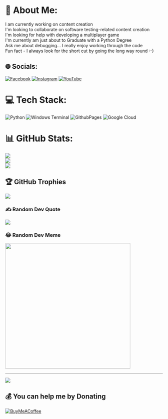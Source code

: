 # 💫 About Me:
I am currently working on content creation<br>I'm looking to collaborate on software testing-related content creation<br>I'm looking for help with developing a multiplayer game<br>I'm currently am just about to Graduate with a Python Degree<br>Ask me about debugging... I really enjoy working through the code<br>Fun fact - I always look for the short cut by going the long way round :-)


## 🌐 Socials:
[![Facebook](https://img.shields.io/badge/Facebook-%231877F2.svg?logo=Facebook&logoColor=white)](https://facebook.com/stephen.abel) [![Instagram](https://img.shields.io/badge/Instagram-%23E4405F.svg?logo=Instagram&logoColor=white)](https://instagram.com/stephenabel1573) [![YouTube](https://img.shields.io/badge/YouTube-%23FF0000.svg?logo=YouTube&logoColor=white)](https://youtube.com/@StephensNewYouTube) 

# 💻 Tech Stack:
![Python](https://img.shields.io/badge/python-3670A0?style=for-the-badge&logo=python&logoColor=ffdd54) ![Windows Terminal](https://img.shields.io/badge/Windows%20Terminal-%234D4D4D.svg?style=for-the-badge&logo=windows-terminal&logoColor=white) ![GithubPages](https://img.shields.io/badge/github%20pages-121013?style=for-the-badge&logo=github&logoColor=white) ![Google Cloud](https://img.shields.io/badge/GoogleCloud-%234285F4.svg?style=for-the-badge&logo=google-cloud&logoColor=white)
# 📊 GitHub Stats:
![](https://github-readme-stats.vercel.app/api?username=S-Abel-Programmer&theme=city_light&hide_border=true&include_all_commits=true&count_private=true)<br/>
![](https://github-readme-streak-stats.herokuapp.com/?user=S-Abel-Programmer&theme=city_light&hide_border=true)<br/>
![](https://github-readme-stats.vercel.app/api/top-langs/?username=S-Abel-Programmer&theme=city_light&hide_border=true&include_all_commits=true&count_private=true&layout=compact)

## 🏆 GitHub Trophies
![](https://github-profile-trophy.vercel.app/?username=S-Abel-Programmer&theme=radical&no-frame=false&no-bg=true&margin-w=4)

### ✍️ Random Dev Quote
![](https://quotes-github-readme.vercel.app/api?type=horizontal&theme=radical)

### 😂 Random Dev Meme
<img src='https://randommeme-five.vercel.app/' style="height: 400px;"/>

---
[![](https://visitcount.itsvg.in/api?id=S-Abel-Programmer&icon=0&color=0)](https://visitcount.itsvg.in)

  ## 💰 You can help me by Donating
  [![BuyMeACoffee](https://img.shields.io/badge/Buy%20Me%20a%20Coffee-ffdd00?style=for-the-badge&logo=buy-me-a-coffee&logoColor=black)](https://buymeacoffee.com/https://www.buymeacoffee.com/stephenabel) 

  
<!-- Proudly created with GPRM ( https://gprm.itsvg.in ) -->
